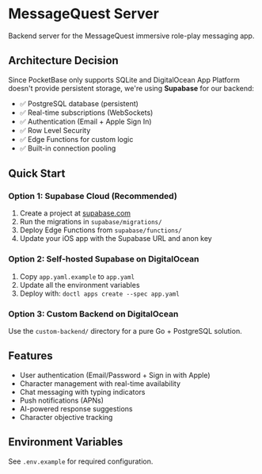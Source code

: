# MessageQuest Server

Backend server for the MessageQuest immersive role-play messaging app.

## Architecture Decision

Since PocketBase only supports SQLite and DigitalOcean App Platform doesn't provide persistent storage, we're using **Supabase** for our backend:

- ✅ PostgreSQL database (persistent)
- ✅ Real-time subscriptions (WebSockets)
- ✅ Authentication (Email + Apple Sign In)
- ✅ Row Level Security
- ✅ Edge Functions for custom logic
- ✅ Built-in connection pooling

## Quick Start

### Option 1: Supabase Cloud (Recommended)

1. Create a project at [supabase.com](https://supabase.com)
2. Run the migrations in `supabase/migrations/`
3. Deploy Edge Functions from `supabase/functions/`
4. Update your iOS app with the Supabase URL and anon key

### Option 2: Self-hosted Supabase on DigitalOcean

1. Copy `app.yaml.example` to `app.yaml`
2. Update all the environment variables
3. Deploy with: `doctl apps create --spec app.yaml`

### Option 3: Custom Backend on DigitalOcean

Use the `custom-backend/` directory for a pure Go + PostgreSQL solution.

## Features

- User authentication (Email/Password + Sign in with Apple)
- Character management with real-time availability
- Chat messaging with typing indicators
- Push notifications (APNs)
- AI-powered response suggestions
- Character objective tracking

## Environment Variables

See `.env.example` for required configuration.